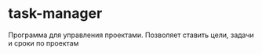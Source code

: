 # task-manager
Программа для управления проектами. Позволяет ставить цели, задачи и сроки по проектам
